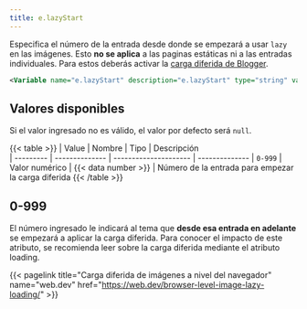 ```yaml
---
title: e.lazyStart
---
```


Especifica el número de la entrada desde donde se empezará a usar `lazy` en las imágenes. Esto **no se aplica** a las paginas estáticas ni a las entradas individuales. Para estos deberás activar la [carga diferida de Blogger](https://www.zkreations.com/p/faq.html#habilitar-optimizacin-de-imgenes).

```xml
<Variable name="e.lazyStart" description="e.lazyStart" type="string" value="2"/>
```

## Valores disponibles

Si el valor ingresado no es válido, el valor por defecto será `null`.

{{< table >}}
| Value     | Nombre         | Tipo                  | Descripción   
| --------- | -------------- | --------------------- | --------------
| `0-999`   | Valor numérico | {{< data number >}}   |  Número de la entrada para empezar la carga diferida
{{< /table >}}

## 0-999

El número ingresado le indicará al tema que **desde esa entrada en adelante** se empezará a aplicar la carga diferida. Para conocer el impacto de este atributo, se recomienda leer sobre la carga diferida mediante el atributo loading.

{{< pagelink title="Carga diferida de imágenes a nivel del navegador" name="web.dev" href="https://web.dev/browser-level-image-lazy-loading/" >}}
